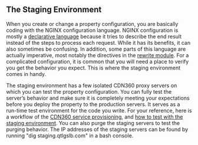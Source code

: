 ## The Staging Environment

When you create or change a property configuration, you are basically coding with the NGINX configuration language. NGINX configuration is mostly a [declarative language](https://tylermcginnis.com/imperative-vs-declarative-programming/) because it tries to describe the end result instead of the steps to process each request. While it has its benefits, it can also sometimes be confusing. In addition, some parts of this language are actually imperative, most notably the directives in the [rewrite module](http://nginx.org/en/docs/http/ngx_http_rewrite_module.html). For a complicated configuration, it is common that you will need a place to verify you get the behavior you expect. This is where the staging environment comes in handy. 

The staging environment has a few isolated CDN360 proxy servers on which you can test the property configuration. You can fully test the server’s behavior and make sure it is completely meeting your expectations before you deploy the property to the production servers. It serves as a run-time test environment for the code you write. For your reference, here is a workflow of the [CDN360 service provisioning](http://cdn360doc.quantil.com/Content/Getting%20Started%20with%20CDN%20360/Quick%20Start.htm), and [how to test with the staging environment](</docs/portal/properties/testing-property.md#testing-property-in-staging>). You can also purge the staging servers to test the purging behavior. The IP addresses of the staging servers can be found by running "dig staging.qtlgslb.com" in a bash console.
